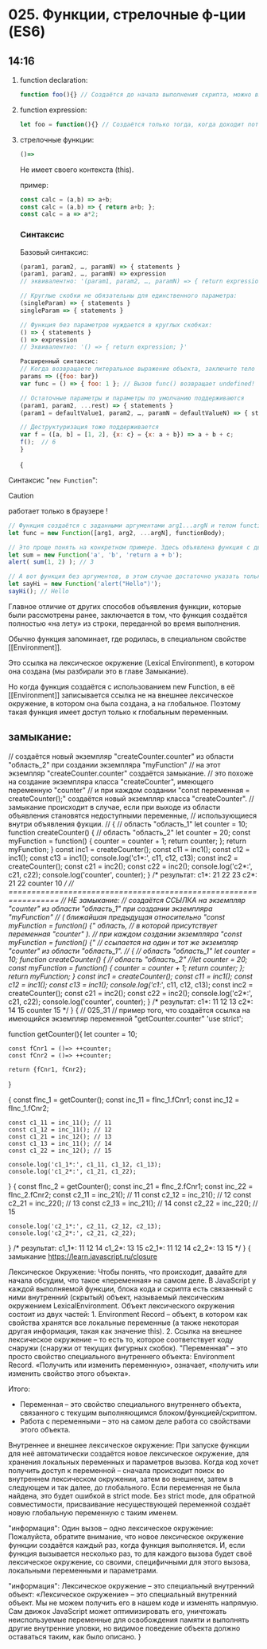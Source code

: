 # 025. Функции, стрелочные ф-ции (ES6)

## 14:16

1. function declaration:

	```javascript
	function foo(){} // Создаётся до начала выполнения скрипта, можно вызвать перед объявлением.
	````

1. function expression:

	```javascript
	let foo = function(){} // Создаётся только тогда, когда доходит поток кода, можно вызвать только после объявления.
	````

1. стрелочные функции: 

	```javascript
	()=>
	````
	Не имеет своего контекста (this).

	пример:
	```javascript
	const calc = (a,b) => a+b;
	const calc = (a,b) => { return a+b; };
	const calc = a => a*2;
	````
	### Синтаксис
	
	Базовый синтаксис:
	
	```javascript
	(param1, param2, …, paramN) => { statements }
	(param1, param2, …, paramN) => expression
	// эквивалентно: '(param1, param2, …, paramN) => { return expression; }'

	// Круглые скобки не обязательны для единственного параметра:
	(singleParam) => { statements }
	singleParam => { statements }

	// Функция без параметров нуждается в круглых скобках:
	() => { statements }
	() => expression
	// Эквивалентно: '() => { return expression; }'

	Расширенный синтаксис:
	// Когда возвращаете литеральное выражение объекта, заключите тело в скобки
	params => ({foo: bar})
	var func = () => { foo: 1 }; // Вызов func() возвращает undefined!

	// Остаточные параметры и параметры по умолчанию поддерживаются
	(param1, param2, ...rest) => { statements }
	(param1 = defaultValue1, param2, …, paramN = defaultValueN) => { statements }

	// Деструктуризация тоже поддерживается
	var f = ([a, b] = [1, 2], {x: c} = {x: a + b}) => a + b + c;
	f();  // 6
	}
	````

	{

Синтаксис "`new Function`":

> [!CAUTION]
работает только в браузере !

```JavaScript
// Функция создаётся с заданными аргументами arg1...argN и телом functionBody.
let func = new Function([arg1, arg2, ...argN], functionBody);

// Это проще понять на конкретном примере. Здесь объявлена функция с двумя аргументами:
let sum = new Function('a', 'b', 'return a + b');
alert( sum(1, 2) ); // 3

// А вот функция без аргументов, в этом случае достаточно указать только тело:
let sayHi = new Function('alert("Hello")');
sayHi(); // Hello
```
Главное отличие от других способов объявления функции, которые были рассмотрены ранее, заключается в том, 
что функция создаётся полностью «на лету» из строки, переданной во время выполнения.

Обычно функция запоминает, где родилась, в специальном свойстве [[Environment]]. 

Это ссылка на лексическое окружение (Lexical Environment), в котором она создана (мы разбирали это в главе Замыкание).

Но когда функция создаётся с использованием new Function, в её [[Environment]] записывается ссылка не на внешнее лексическое окружение, в котором она была создана, а на глобальное. Поэтому такая функция имеет доступ только к глобальным переменным.

##	замыкание:
//		создаётся новый экземпляр "createCounter.counter" из области "область_2" при создании экземпляра "myFunction"
//	на этот экземпляр "createCounter.counter" создаётся замыкание.
//		это похоже на создание экземпляра класса "createCounter", имеющего переменную "counter"
//	и при каждом создании "const переменная = createCounter();" создаётся новый экземпляр класса "createCounter".
//		замыкание происходит в случае, если при выходе из области объявления становятся недоступными переменные, 
//	использующиеся внутри объявления фукции.
//
{ // область "область_1"
	let counter = 10;
	function createCounter() { // область "область_2"
		let counter = 20;
		const myFunction = function() {
			counter = counter + 1;
			return counter;
		};
		return myFunction;
	}
	const inc1 = createCounter();
	const c11 = inc1();
	const c12 = inc1();
	const c13 = inc1();
	console.log('c1*:', c11, c12, c13);
	const inc2 = createCounter();
	const c21 = inc2();
	const c22 = inc2();
	console.log('c2*:', c21, c22);
	console.log('counter', counter);
}
/* результат:
c1*: 21 22 23
c2*: 21 22
counter 10
*/
// =================================================================
//	НЕ замыкание:
//		создаётся ССЫЛКА на экземпляр "counter" из области "область_1" при создании экземпляра "myFunction"
//	( ближайшая предыдущая относительно "const myFunction = function() {" область, 
//	в которой присутствует переменная "counter" ).
//		при каждом создании экземпляра "const myFunction = function() {"
//	ссылается на один и тот же экземпляр "counter" из области "область_1".
//
{ // область "область_1"
	let counter = 10;
	function createCounter() { // область "область_2"
		//let counter = 20;
		const myFunction = function() {
			counter = counter + 1;
			return counter;
		};
		return myFunction;
	}
	const inc1 = createCounter();
	const c11 = inc1();
	const c12 = inc1();
	const c13 = inc1();
	console.log('c1*:', c11, c12, c13);
	const inc2 = createCounter();
	const c21 = inc2();
	const c22 = inc2();
	console.log('c2*:', c21, c22);
	console.log('counter', counter);
}
/* результат:
c1*: 11 12 13
c2*: 14 15
counter 15
*/
	}
	{
// 025_31
// пример того, что создаётся ссылка на имеющийся экземпляр переменной "getCounter.counter"
'use strict';

function getCounter(){
	let counter = 10;

	const fCnr1 = ()=> ++counter;
	const fCnr2 = ()=> ++counter;

	return {fCnr1, fCnr2};
}

{
	const fInc_1 = getCounter();
	const inc_11 = fInc_1.fCnr1;
	const inc_12 = fInc_1.fCnr2;

	const c1_11 = inc_11(); // 11
	const c1_12 = inc_11(); // 12
	const c1_21 = inc_12(); // 13
	const c1_13 = inc_11(); // 14
	const c1_22 = inc_12(); // 15

	console.log('c1_1*:', c1_11, c1_12, c1_13);
	console.log('c1_2*:', c1_21, c1_22);
}
{
	const fInc_2 = getCounter();
	const inc_21 = fInc_2.fCnr1;
	const inc_22 = fInc_2.fCnr2;
	const c2_11 = inc_21(); // 11
	const c2_12 = inc_21(); // 12
	const c2_21 = inc_22(); // 13
	const c2_13 = inc_21(); // 14
	const c2_22 = inc_22(); // 15

	console.log('c2_1*:', c2_11, c2_12, c2_13);
	console.log('c2_2*:', c2_21, c2_22);
}
/* результат:
c1_1*: 11 12 14
c1_2*: 13 15
c2_1*: 11 12 14
c2_2*: 13 15
*/
	}
	{
замыкание
https://learn.javascript.ru/closure

Лексическое Окружение:
Чтобы понять, что происходит, давайте для начала обсудим, что такое «переменная» на самом деле.
В JavaScript у каждой выполняемой функции, блока кода и скрипта есть связанный с ними внутренний 
(скрытый) объект, называемый лексическим окружением LexicalEnvironment.
Объект лексического окружения состоит из двух частей:
	1. Environment Record – объект, в котором как свойства хранятся все локальные переменные 
		(а также некоторая другая информация, такая как значение this).
	2. Ссылка на внешнее лексическое окружение – то есть то, которое соответствует коду снаружи 
		(снаружи от текущих фигурных скобок).
"Переменная" – это просто свойство специального внутреннего объекта: Environment Record. 
«Получить или изменить переменную», означает, «получить или изменить свойство этого объекта».

Итого:
* Переменная – это свойство специального внутреннего объекта, связанного с текущим 
		выполняющимся блоком/функцией/скриптом.
* Работа с переменными – это на самом деле работа со свойствами этого объекта.

Внутреннее и внешнее лексическое окружение:
	При запуске функции для неё автоматически создаётся новое лексическое окружение, 
для хранения локальных переменных и параметров вызова.
	Когда код хочет получить доступ к переменной – сначала происходит поиск во внутреннем 
лексическом окружении, затем во внешнем, затем в следующем и так далее, до глобального.
	Если переменная не была найдена, это будет ошибкой в strict mode. Без strict mode, 
для обратной совместимости, присваивание несуществующей переменной создаёт новую глобальную 
переменную с таким именем.

"информация":
Один вызов – одно лексическое окружение:
	Пожалуйста, обратите внимание, что новое лексическое окружение функции создаётся каждый раз, 
когда функция выполняется.
	И, если функция вызывается несколько раз, то для каждого вызова будет своё лексическое окружение, 
со своими, специфичными для этого вызова, локальными переменными и параметрами.

"информация":
Лексическое окружение – это специальный внутренний объект:
	«Лексическое окружение» – это специальный внутренний объект. Мы не можем получить его в нашем 
коде и изменять напрямую. Сам движок JavaScript может оптимизировать его, уничтожать неиспользуемые 
переменные для освобождения памяти и выполнять другие внутренние уловки, но видимое поведение объекта 
должно оставаться таким, как было описано.
	}
